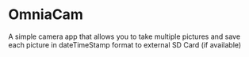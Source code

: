 # OmniaCam
A simple camera app that allows you to take multiple pictures and save each picture in dateTimeStamp format to external SD Card (if available)
